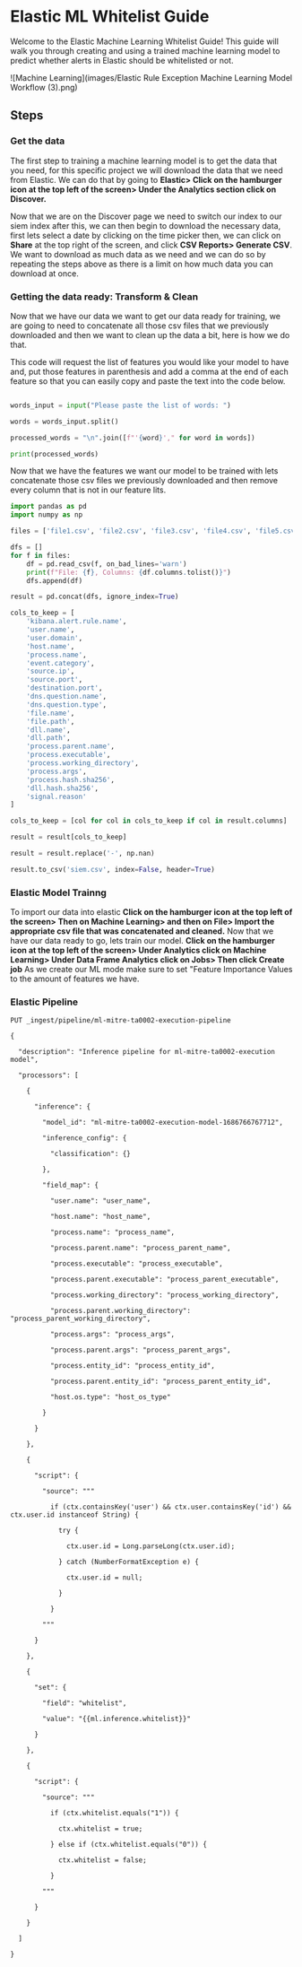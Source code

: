 # Elastic ML Whitelist Guide

Welcome to the Elastic Machine Learning Whitelist Guide! This guide will walk you through creating and using a trained machine learning model to predict whether alerts in Elastic should be whitelisted or not.

![Machine Learning](images/Elastic Rule Exception Machine Learning Model Workflow (3).png)

## Steps

### Get the data

The first step to training a machine learning model is to get the data that you need, for this specific project we will download the data that we need from Elastic. We can do that by going to **Elastic> Click on the hamburger icon at the top left of the screen> Under the Analytics section click on Discover.**

Now that we are on the Discover page we need to switch our index to our siem index after this, we can then begin to download the necessary data, first lets select a date by clicking on the time picker then, we can click on **Share** at the top right of the screen, and click **CSV Reports> Generate CSV**. We want to download as much data as we need and we can do so by repeating the steps above as there is a limit on how much data you can download at once.

### Getting the data ready: Transform & Clean

Now that we have our data we want to get our data ready for training, we are going to need to concatenate all those csv files that we previously downloaded and then we want to clean up the data a bit, here is how we do that.

This code will request the list of features you would like your model to have and, put those features in parenthesis and add a comma at the end of each feature so that you can easily copy and paste the text into the code below.
```python

words_input = input("Please paste the list of words: ")

words = words_input.split()

processed_words = "\n".join([f"'{word}'," for word in words])

print(processed_words)

```
Now that we have the features we want our model to be trained with lets concatenate those csv files we previously downloaded and then remove every column that is not in our feature lits.

```python
import pandas as pd
import numpy as np

files = ['file1.csv', 'file2.csv', 'file3.csv', 'file4.csv', 'file5.csv', 'file6.csv', 'file7.csv', 'file8.csv']

dfs = []
for f in files:
    df = pd.read_csv(f, on_bad_lines='warn')
    print(f"File: {f}, Columns: {df.columns.tolist()}")
    dfs.append(df)

result = pd.concat(dfs, ignore_index=True)

cols_to_keep = [
    'kibana.alert.rule.name',
    'user.name',
    'user.domain',
    'host.name',
    'process.name',
    'event.category',
    'source.ip',
    'source.port',
    'destination.port',
    'dns.question.name',
    'dns.question.type',
    'file.name',
    'file.path',
    'dll.name',
    'dll.path',
    'process.parent.name',
    'process.executable',
    'process.working_directory',
    'process.args',
    'process.hash.sha256',
    'dll.hash.sha256',
    'signal.reason'
]

cols_to_keep = [col for col in cols_to_keep if col in result.columns]

result = result[cols_to_keep]

result = result.replace('-', np.nan)

result.to_csv('siem.csv', index=False, header=True)
```

### Elastic Model Trainng
To import our data into elastic **Click on the hamburger icon at the top left of the screen> Then on Machine Learning> and then on File> Import the appropriate csv file that was concatenated and cleaned.** Now that we have our data ready to go, lets train our model. **Click on the hamburger icon at the top left of the screen> Under Analytics click on Machine Learning> Under Data Frame Analytics click on Jobs> Then click Create job** As we create our ML mode make sure to set "Feature Importance Values to the amount of features we have.

### Elastic Pipeline

```
PUT _ingest/pipeline/ml-mitre-ta0002-execution-pipeline 

{ 

  "description": "Inference pipeline for ml-mitre-ta0002-execution model", 

  "processors": [ 

    { 

      "inference": { 

        "model_id": "ml-mitre-ta0002-execution-model-1686766767712", 

        "inference_config": { 

          "classification": {} 

        }, 

        "field_map": { 

          "user.name": "user_name", 

          "host.name": "host_name", 

          "process.name": "process_name", 

          "process.parent.name": "process_parent_name", 

          "process.executable": "process_executable", 

          "process.parent.executable": "process_parent_executable", 

          "process.working_directory": "process_working_directory", 

          "process.parent.working_directory": "process_parent_working_directory", 

          "process.args": "process_args", 

          "process.parent.args": "process_parent_args", 

          "process.entity_id": "process_entity_id", 

          "process.parent.entity_id": "process_parent_entity_id", 

          "host.os.type": "host_os_type" 

        } 

      } 

    }, 

    { 

      "script": { 

        "source": """ 

          if (ctx.containsKey('user') && ctx.user.containsKey('id') && ctx.user.id instanceof String) { 

            try { 

              ctx.user.id = Long.parseLong(ctx.user.id); 

            } catch (NumberFormatException e) { 

              ctx.user.id = null; 

            } 

          } 

        """ 

      } 

    }, 

    { 

      "set": { 

        "field": "whitelist", 

        "value": "{{ml.inference.whitelist}}" 

      } 

    }, 

    { 

      "script": { 

        "source": """ 

          if (ctx.whitelist.equals("1")) { 

            ctx.whitelist = true; 

          } else if (ctx.whitelist.equals("0")) { 

            ctx.whitelist = false; 

          } 

        """ 

      } 

    } 

  ] 

} 

 
```